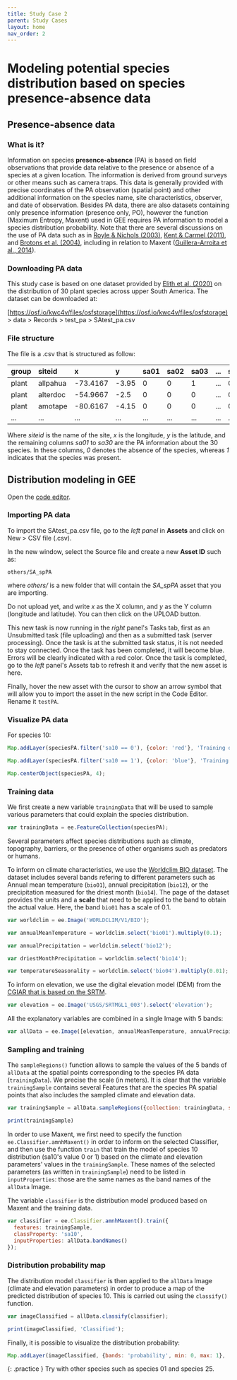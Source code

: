 ```yaml
---
title: Study Case 2
parent: Study Cases
layout: home
nav_order: 2
---
```


# Modeling potential species distribution based on species presence-absence data

## Presence-absence data

### What is it?

Information on species **presence-absence** (PA) is based on field observations that provide data relative to the presence or absence of a species at a given location. The information is derived from ground surveys or other means such as camera traps. This data is generally provided with precise coordinates of the PA observation (spatial point) and other additional information on the species name, site characteristics, observer, and date of observation. Besides PA data, there are also datasets containing only presence information (presence only, PO), however the function (Maximum Entropy, Maxent) used in GEE requires PA information to model a species distribution probability. Note that there are several discussions on the use of PA data such as in [Royle & Nichols (2003)](https://doi.org/10.1890/0012-9658(2003)084[0777:EAFRPA]2.0.CO;2), [Kent & Carmel (2011)](https://doi.org/10.1111/j.1472-4642.2011.00755.x), and [Brotons et al. (2004)](https://doi.org/10.1111/j.0906-7590.2004.03764.x), including in relation to Maxent ([Guillera-Arroita et al., 2014](https://doi.org/10.1111/2041-210X.12252)).

### Downloading PA data

This study case is based on one dataset provided by [Elith et al. (2020)](https://doi.org/10.17161/bi.v15i2.13384) on the distribution of 30 plant species across upper South America. The dataset can be downloaded at:

[https://osf.io/kwc4v/files/osfstorage](https://osf.io/kwc4v/files/osfstorage) > data > Records > test_pa > SAtest_pa.csv

### File structure

The file is a .csv that is structured as follow:

| group   | siteid      | x         | y        | sa01 | sa02 | sa03 | ... | sa30 |
|:--------|:------------|:----------|:---------|:-----|:-----|:-----|:----|:-----|
| plant   | allpahua    | -73.4167  | -3.95    | 0    | 0    | 1    | ... | 0    |
| plant   | alterdoc    | -54.9667  | -2.5     | 0    | 0    | 0    | ... | 0    |
| plant   | amotape     | -80.6167  | -4.15    | 0    | 0    | 0    | ... | 0    |
| ...     | ...         | ...       | ...      | ...  | ...  | ...  | ... | ...  |

Where *siteid* is the name of the site, *x* is the longitude, *y* is the latitude, and the remaining columns *sa01* to *sa30* are the PA information about the 30 species. In these columns, *0* denotes the absence of the species, whereas *1* indicates that the species was present.

## Distribution modeling in GEE

Open the [code editor](https://code.earthengine.google.com/).

### Importing PA data

To import the SAtest_pa.csv file, go to the *left panel* in **Assets** and click on New > CSV file (.csv).

In the new window, select the Source file and create a new **Asset ID** such as:
```
others/SA_spPA
```
where *others/* is a new folder that will contain the *SA_spPA* asset that you are importing.

Do not upload yet, and write *x* as the X column, and *y* as the Y column (longitude and latitude). You can then click on the UPLOAD button.

This new task is now running in the *right* panel's Tasks tab, first as an Unsubmitted task (file uploading) and then as a submitted task (server processing). Once the task is at the submitted task status, it is not needed to stay connected. Once the task has been completed, it will become blue. Errors will be clearly indicated with a red color. Once the task is completed, go to the *left* panel's Assets tab to refresh it and verify that the new asset is here.

Finally, hover the new asset with the cursor to show an arrow symbol that will allow you to import the asset in the new script in the Code Editor. Rename it ``testPA``.

### Visualize PA data

For species 10:

```js
Map.addLayer(speciesPA.filter('sa10 == 0'), {color: 'red'}, 'Training data (sp. absent)');

Map.addLayer(speciesPA.filter('sa10 == 1'), {color: 'blue'}, 'Training data (sp. present)');

Map.centerObject(speciesPA, 4);
```

### Training data

We first create a new variable ``trainingData`` that will be used to sample various parameters that could explain the species distribution.

```js
var trainingData = ee.FeatureCollection(speciesPA);
```

Several parameters affect species distributions such as climate, topography, barriers, or the presence of other organisms such as predators or humans.

To inform on climate characteristics, we use the [Worldclim BIO dataset](https://developers.google.com/earth-engine/datasets/catalog/WORLDCLIM_V1_BIO). The dataset includes several bands refering to different parameters such as Annual mean temperature (``bio01``), annual precipitation  (``bio12``), or the precipitation measured for the driest month  (``bio14``). The page of the dataset provides the units and a **scale** that need to be applied to the band to obtain the actual value. Here, the band ``bio01`` has a scale of 0.1.

```js
var worldclim = ee.Image('WORLDCLIM/V1/BIO');

var annualMeanTemperature = worldclim.select('bio01').multiply(0.1);

var annualPrecipitation = worldclim.select('bio12');

var driestMonthPrecipitation = worldclim.select('bio14');

var temperatureSeasonality = worldclim.select('bio04').multiply(0.01);
```

To inform on elevation, we use the digital elevation model (DEM) from the [CGIAR that is based on the SRTM](https://developers.google.com/earth-engine/datasets/catalog/CGIAR_SRTM90_V4).

```js
var elevation = ee.Image('USGS/SRTMGL1_003').select('elevation');
```

All the explanatory variables are combined in a single Image with 5 bands:

```js
var allData = ee.Image([elevation, annualMeanTemperature, annualPrecipitation, driestMonthPrecipitation, temperatureSeasonality]);
```

### Sampling and training

The ``sampleRegions()`` function allows to sample the values of the 5 bands of ``allData`` at the spatial points corresponding to the species PA data (``trainingData``). We precise the scale (in meters). It is clear that the variable ``trainingSample`` contains several Features that are the species PA spatial points that also includes the sampled climate and elevation data.

```js
var trainingSample = allData.sampleRegions({collection: trainingData, scale: 500});

print(trainingSample)
```

In order to use Maxent, we first need to specify the function ``ee.Classifier.amnhMaxent()`` in order to inform on the selected Classifier, and then use the function ``train`` that train the model of species 10 distribution (sa10's value 0 or 1) based on the climate and elevation parameters' values in the ``trainingSample``. These names of the selected parameters (as written in ``trainingSample``) need to be listed in ``inputProperties``: those are the same names as the band names of the ``allData`` Image.

The variable ``classifier`` is the distribution model produced based on Maxent and the training data.

```js
var classifier = ee.Classifier.amnhMaxent().train({
  features: trainingSample,
  classProperty: 'sa10',
  inputProperties: allData.bandNames()
});
```

### Distribution probability map

The distribution model ``classifier`` is then applied to the ``allData`` Image (climate and elevation parameters) in order to produce a map of the predicted distribution of species 10. This is carried out using the ``classify()`` function.

```js
var imageClassified = allData.classify(classifier);

print(imageClassified, 'Classified');
```

Finally, it is possible to visualize the distribution probability:

```js
Map.addLayer(imageClassified, {bands: 'probability', min: 0, max: 1}, 'Probability’);
```


{: .practice }
Try with other species such as species 01 and species 25.
